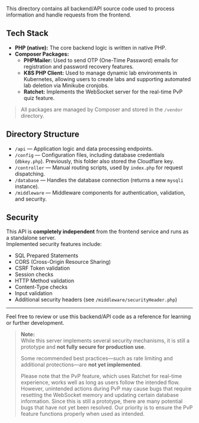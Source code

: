This directory contains all backend/API source code used to process information and handle requests from the frontend.

## Tech Stack

- **PHP (native):** The core backend logic is written in native PHP.
- **Composer Packages:**
  - **PHPMailer:** Used to send OTP (One-Time Password) emails for registration and password recovery features.
  - **K8S PHP Client:** Used to manage dynamic lab environments in Kubernetes, allowing users to create labs and supporting automated lab deletion via Minikube cronjobs.
  - **Ratchet:** Implements the WebSocket server for the real-time PvP quiz feature.

> All packages are managed by Composer and stored in the `/vendor` directory.

## Directory Structure

- `/api` — Application logic and data processing endpoints.
- `/config` — Configuration files, including database credentials (`dbkey.php`). Previously, this folder also stored the Cloudflare key.
- `/controller` — Manual routing scripts, used by `index.php` for request dispatching.
- `/database` — Handles the database connection (returns a new `mysqli` instance).
- `/middleware` — Middleware components for authentication, validation, and security.

## Security

This API is **completely independent** from the frontend service and runs as a standalone server.  
Implemented security features include:

- SQL Prepared Statements
- CORS (Cross-Origin Resource Sharing)
- CSRF Token validation
- Session checks
- HTTP Method validation
- Content-Type checks
- Input validation
- Additional security headers (see `/middleware/securityHeader.php`)

---

Feel free to review or use this backend/API code as a reference for learning or further development.

> **Note:**  
> While this server implements several security mechanisms, it is still a prototype and **not fully secure for production use**.
> 
> Some recommended best practices—such as rate limiting and additional protections—are **not yet implemented**.
> 
> Please note that the PvP feature, which uses Ratchet for real-time experience, works well as long as users follow the intended flow. However, unintended actions during PvP may cause bugs that require resetting the WebSocket memory and updating certain database information. Since this is still a prototype, there are many potential bugs that have not yet been resolved. Our priority is to ensure the PvP feature functions properly when used as intended.
